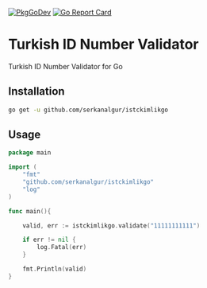 [![PkgGoDev](https://pkg.go.dev/badge/serkanalgur/istckimlikgo)](https://pkg.go.dev/github.com/serkanalgur/istckimlikgo) [![Go Report Card](https://goreportcard.com/badge/github.com/serkanalgur/istckimlikgo)](https://goreportcard.com/report/github.com/serkanalgur/istckimlikgo) 

# Turkish ID Number Validator
Turkish ID Number Validator for Go

## Installation

```bash
go get -u github.com/serkanalgur/istckimlikgo
```

## Usage

```go
package main

import (
    "fmt"
    "github.com/serkanalgur/istckimlikgo"
    "log"
)

func main(){

    valid, err := istckimlikgo.validate("11111111111")

    if err != nil {
        log.Fatal(err)
    }

    fmt.Println(valid)
}
```
